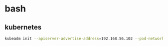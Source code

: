 # bash


## kubernetes ##
```bash
kubeadm init --apiserver-advertise-address=192.168.56.102 --pod-network-cidr=192.168.56.0/16 --ignore-preflight-errors=Swap --ignore-preflight-errors=NumCPU
```
